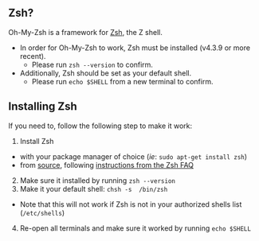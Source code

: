 ## Zsh?

Oh-My-Zsh is a framework for [Zsh](http://www.zsh.org), the Z shell.

- In order for Oh-My-Zsh to work, Zsh must be installed (v4.3.9 or more recent).
  - Please run `zsh --version` to confirm.
- Additionally, Zsh should be set as your default shell.
  - Please run `echo $SHELL` from a new terminal to confirm.

## Installing Zsh

If you need to, follow the following step to make it work:

1. Install Zsh
  - with your package manager of choice (_ie_: `sudo apt-get install zsh`)
  - from [source](http://zsh.sourceforge.net/Arc/source.html), following 
        [instructions from the Zsh FAQ](http://zsh.sourceforge.net/FAQ/zshfaq01.html#l7)
2. Make sure it installed by running `zsh --version`
3. Make it your default shell: `chsh -s  /bin/zsh`
  - Note that this will not work if Zsh is not in your authorized shells list (`/etc/shells`)
4. Re-open all terminals and make sure it worked by running `echo $SHELL`
